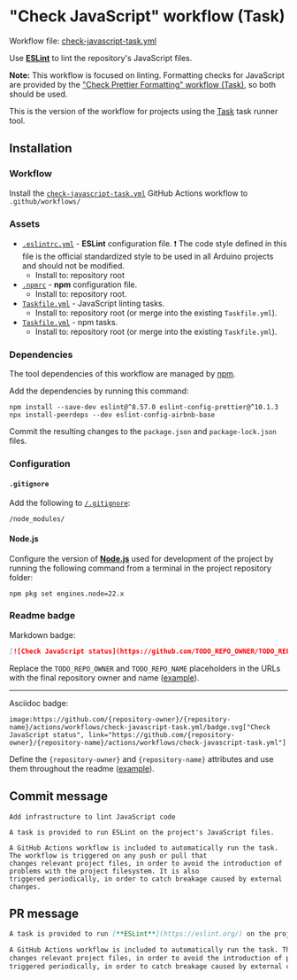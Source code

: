 # "Check JavaScript" workflow (Task)

Workflow file: [check-javascript-task.yml](check-javascript-task.yml)

Use [**ESLint**](https://eslint.org/) to lint the repository's JavaScript files.

**Note:** This workflow is focused on linting. Formatting checks for JavaScript are provided by the ["Check Prettier Formatting" workflow (Task)](https://github.com/arduino/tooling-project-assets/blob/main/workflow-templates/check-prettier-formatting-task.md), so both should be used.

This is the version of the workflow for projects using the [Task](https://taskfile.dev/#/) task runner tool.

## Installation

### Workflow

Install the [`check-javascript-task.yml`](check-javascript-task.yml) GitHub Actions workflow to `.github/workflows/`

### Assets

- [`.eslintrc.yml`](assets/check-javascript/.eslintrc.yml) - **ESLint** configuration file.
  ❗ The code style defined in this file is the official standardized style to be used in all Arduino projects and should not be modified.
  - Install to: repository root
- [`.npmrc`](assets/npm/.npmrc) - **npm** configuration file.
  - Install to: repository root.
- [`Taskfile.yml`](assets/check-javascript-task/Taskfile.yml) - JavaScript linting tasks.
  - Install to: repository root (or merge into the existing `Taskfile.yml`).
- [`Taskfile.yml`](assets/npm-task/Taskfile.yml) - npm tasks.
  - Install to: repository root (or merge into the existing `Taskfile.yml`).

### Dependencies

The tool dependencies of this workflow are managed by [npm](https://www.npmjs.com/).

Add the dependencies by running this command:

```text
npm install --save-dev eslint@^8.57.0 eslint-config-prettier@^10.1.3
npx install-peerdeps --dev eslint-config-airbnb-base
```

Commit the resulting changes to the `package.json` and `package-lock.json` files.

### Configuration

#### `.gitignore`

Add the following to [`/.gitignore`](https://git-scm.com/docs/gitignore):

```gitignore
/node_modules/
```

#### Node.js

Configure the version of [**Node.js**](https://nodejs.org) used for development of the project by running the following command from a terminal in the project repository folder:

```text
npm pkg set engines.node=22.x
```

### Readme badge

Markdown badge:

```markdown
[![Check JavaScript status](https://github.com/TODO_REPO_OWNER/TODO_REPO_NAME/actions/workflows/check-javascript-task.yml/badge.svg)](https://github.com/TODO_REPO_OWNER/TODO_REPO_NAME/actions/workflows/check-javascript-task.yml)
```

Replace the `TODO_REPO_OWNER` and `TODO_REPO_NAME` placeholders in the URLs with the final repository owner and name ([example](https://raw.githubusercontent.com/arduino-libraries/ArduinoIoTCloud/master/README.md)).

---

Asciidoc badge:

```adoc
image:https://github.com/{repository-owner}/{repository-name}/actions/workflows/check-javascript-task.yml/badge.svg["Check JavaScript status", link="https://github.com/{repository-owner}/{repository-name}/actions/workflows/check-javascript-task.yml"]
```

Define the `{repository-owner}` and `{repository-name}` attributes and use them throughout the readme ([example](https://raw.githubusercontent.com/arduino-libraries/WiFiNINA/master/README.adoc)).

## Commit message

```
Add infrastructure to lint JavaScript code

A task is provided to run ESLint on the project's JavaScript files.

A GitHub Actions workflow is included to automatically run the task. The workflow is triggered on any push or pull that
changes relevant project files, in order to avoid the introduction of problems with the project filesystem. It is also
triggered periodically, in order to catch breakage caused by external changes.
```

## PR message

```markdown
A task is provided to run [**ESLint**](https://eslint.org/) on the project's JavaScript files.

A GitHub Actions workflow is included to automatically run the task. The workflow is triggered on any push or pull that
changes relevant project files, in order to avoid the introduction of problems with the project filesystem. It is also
triggered periodically, in order to catch breakage caused by external changes.
```
